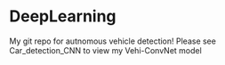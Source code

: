 # DeepLearning
My git repo for autnomous vehicle detection!
Please see Car_detection_CNN to view my Vehi-ConvNet model
